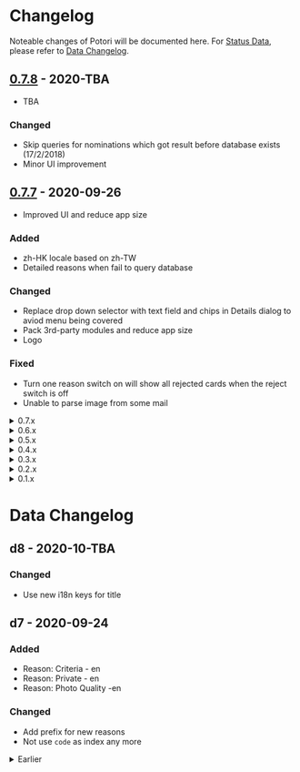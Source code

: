# Changelog
Noteable changes of Potori will be documented here. For [Status Data](./src/data/status.json), please refer to [Data Changelog](#data-changelog).

## [0.7.8](https://github.com/lucka-me/potori/releases/tag/0.7.8) - 2020-TBA
- TBA

### Changed
- Skip queries for nominations which got result before database exists (17/2/2018)
- Minor UI improvement


## [0.7.7](https://github.com/lucka-me/potori/releases/tag/0.7.7) - 2020-09-26
- Improved UI and reduce app size

### Added
- zh-HK locale based on zh-TW
- Detailed reasons when fail to query database

### Changed
- Replace drop down selector with text field and chips in Details dialog to aviod menu being covered
- Pack 3rd-party modules and reduce app size
- Logo

### Fixed
- Turn one reason switch on will show all rejected cards when the reject switch is off
- Unable to parse image from some mail

<details><summary>0.7.x</summary>
<p>

## [0.7.6](https://github.com/lucka-me/potori/releases/tag/0.7.6) - 2020-09-08
- Support offline

### Added
- Support for opening local files when offline

### Fixed
- Brainstorming URL leads to 404
- Progress bar not totally hide
- Brainstorming cards not updated when save nomination data


## [0.7.5](https://github.com/lucka-me/potori/releases/tag/0.7.5) - 2020-09-06
- Dynamically load most modules and lazyload images

### Added
- Support lazyload for images

### Changed
- Lazyload Dashboard, ListView, Chart.js, Firebase, Moment.js and Mapbox GL JS
- Minor optimized

### Fixed
- Broken reason selector in Details dialog


## [0.7.4](https://github.com/lucka-me/potori/releases/tag/0.7.4) - 2020-08-18
- Support new rejection mails with reason(s)

### Added
- Support for new rejection mails with reason(s)

### Changed
- Update dependencies

### Fixed
- Cards not updated when clear the bs data
- When calculate Synch Rate, 3.0 is not regarded as accepted


## [0.7.3](https://github.com/lucka-me/potori/releases/tag/0.7.3) - 2020-08-02
- Improve UI

### Changed
- Set chart type of Quotas from line to bar
- Remove points in line and radar charts


## [0.7.2](https://github.com/lucka-me/potori/releases/tag/0.7.2) - 2020-07-13
- Fixed bugs

### Fixed
- Mail processing may be blocked when there are new mails
- Unable to open alert dialog
- Content of copy brainstorming id alert


## [0.7.1](https://github.com/lucka-me/potori/releases/tag/0.7.1) - 2020-06-24
- Bugs fixed

### Added
- Ability to support more scanners i.e. Pokémon GO

### Changed
- Split code to multiple chunks
- Pack mdc-web to improve page loading speed

### Fixed
- Wrong start_url and scope in manifest.json
- Some icons are missing in Chrome and Firefox


## [0.7.0](https://github.com/lucka-me/potori/releases/tag/0.7.0) - 2020-06-21
Migrate to Webpack and TypeScript

### Added
- Documents build with VuePress
- Internationalization for zh-CN and zh-TW

### Changed
- Build with Webpack
- Convert JavaScript to TypeScript
- Replace Material Icons with FontAwesome
- Speed up page loading
- Improve support for PWA
- Update status data structure

### Fixed
- Various bugs related to Map Card

</p>
</details>
<details><summary>0.6.x</summary>
<p>

## [0.6.2](https://github.com/lucka-me/potori/releases/tag/0.6.2) - 2020-06-08
Bugs fixed

### Fixed
- Can not open Portal Data file
- Synch is NaN% when no Brainstorming data
- No response when open file in Safari


## [0.6.1](https://github.com/lucka-me/potori/releases/tag/0.6.1) - 2020-06-07
Fixed view switching not work

### Fixed
- Can not switch view


## [0.6.0](https://github.com/lucka-me/potori/releases/tag/0.6.0) - 2020-06-07
Modularize Potori

### Added
- A snackbar to show some alerts
- Automatically detect language in Intro

### Changed
- Modularize all scripts
- Build all HTML elements with eliKit
- Save bsData file after 2 sec

### Fixed
- Synch includes reviews for pending portals

</p>
</details>
<details><summary>0.5.x</summary>
<p>

## [0.5.6](https://github.com/lucka-me/potori/releases/tag/0.5.6) - 2020-05-29
UI improvement and bug fix

### Changed
- Optimize the progress bar
- Minor UI improvement

### Fixed
- Map bound incorrect in desktop devices


## [0.5.5](https://github.com/lucka-me/potori/releases/tag/0.5.5) - 2020-05-28
Add new cards

### Add
- Brainstorming Reviews card
- Brainstorming Synch card
- process.analyseBs()
- Alert when update bs data completed

### Changed
- Minor adjustment for cards
- Code enhancement


## [0.5.4](https://github.com/lucka-me/potori/releases/tag/0.5.4) - 2020-05-26
Bug fixed and minor enhancement

### Add
- Query lastTime from Bs when open Detail dialog of pending portal

### Changed
- Display legend in Stats: Type card
- Update Brainstorming card

### Fixed
- Map doesn't update after saving portal details
- Card doesn't follow filter after saving the portal details
- Tooltips of radar chart display value as title


## [0.5.3](https://github.com/lucka-me/potori/releases/tag/0.5.3) - 2020-05-25
Fixed lite version can not finish process

### Fixed
- Query lntLat can't finish in lite version


## [0.5.2](https://github.com/lucka-me/potori/releases/tag/0.5.2) - 2020-05-25
Statistic for Brainstorming data

### Added
- Save, open, update and download BS data
- Brainstorming card
- BS: Rates card

### Changed
- Lite version is able to query location from local bs data
- Minor code optimized

### Fixed
- Error: Style is not done loading
- Parsing portals file always fail


## [0.5.1](https://github.com/lucka-me/potori/releases/tag/0.5.1) - 2020-05-25
Submissions card -> Count by Month card

### Changed
- Submissions card -> Count by Month card including results
- Card style: outlined
- Minor code optimized


## [0.5.0](https://github.com/lucka-me/potori/releases/tag/0.5.0) - 2020-05-22
Introduce Dashboard, a view to show map and statistics

### Added
- Stats: Type card
- Stats: Rejected card
- Submissions card
- Quotas card

### Changed
- A dashboard with map, filter and more cards
- Status & About dialog -> About dialog

</p>
</details>
<details><summary>0.4.x</summary>
<p>

## [0.4.22](https://github.com/lucka-me/potori/releases/tag/0.4.22) - 2020-05-21
Minor improvement and bugs fixed

### Changed
- Set text color of clusters to black in light mode

### Fixed
- Clusters disappear after switching dark/light mode


## [0.4.21](https://github.com/lucka-me/potori/releases/tag/0.4.21) - 2020-05-20
Add menu and Restore time of quota

### Added
- A menu to host actions in app bar
- Time left for the quota to be restored


## [0.4.20](https://github.com/lucka-me/potori/releases/tag/0.4.20) - 2020-05-20
Minor improvement

### Changed
- Remove classified portals data in status dialog


## [0.4.19](https://github.com/lucka-me/potori/releases/tag/0.4.19) - 2020-05-19
Cluster all rejected nominations

### Added
- Import Wayfarer data to update title and location

### Changed
- Cluster rejected nominations in one source

### Fixed
- Error: Style is not done loading


## [0.4.18](https://github.com/lucka-me/potori/releases/tag/0.4.18) - 2020-05-18
Cluster nominations on map

### Changed
- Display nominations as clusters on map

### Fixed
- Page height on mobile devices


## [0.4.17](https://github.com/lucka-me/potori/releases/tag/0.4.17) - 2020-04-29
Minor update

### Changed
- Fetch version code from GitHub release
- Minor update in Intro & Privacy

### Fixed
- Dark mode for Mapbox


## [0.4.16](https://github.com/lucka-me/potori/releases/tag/0.4.16) - 2020-03-30
SDK upgraded

### Changed
- Specify the version of MDC-web: 5.1.0
- Upgrade Mapbox GL JS to 1.9.0

### Fixed
- Position of icon in Detail dialog


## 0.4.15 - 2020-01-01
Bug fixed

### Fixed
- Reject reason select menu broken


## 0.4.14 - 2019-10-26
Bug fixed

### Added
- Fullscreen control for map

### Fixed
- Map size in Safari
- Accepted file type when open file


## 0.4.13 - 2019-09-28
UI optimized

### Changed
- UI optimized
- Merged Intro and Privacy Policy


## 0.4.12 - 2019-09-16
Updated version format

### Changed
- Includes a data version, changing of data won't change the code version


## 0.4.11 - 2019-09-13
Updated code structure

### Changed
- Update code structure, make it easier to update for new rejected reason


## 0.4.10 - 2019-09-12
Changed query for confirmation mails of Prime

### Changed
- Mail query for confirmation mails of Prime due to the launching of in-game edit / report feature

### Fixed
- Indicator in progress bar doesn't show up


## 0.4.9 - 2019-09-11
Fixed Details dialog not working properly in lite version

### Fixed
- Details dialog: Search button is not initiated in lite version, which leads to crashing during interacting with dialog


## 0.4.8 - 2019-09-10
Fixed several bugs related to Details dialog

### Fixed
- Details dialog: Text field and select menu hide after the dialog opened
- Details dialog: Labels of text field and select menu may disappear
- Details dialog: Map doesn't always fit the container
- Some filters are not updated after saving with changing the status and rejected reason


## 0.4.7 - 2019-09-10
Support editing location in Details dialog

### Added
- BETA: Add, edit, search and delete location in Details dialog

### Fixed
- Click events of Location button and Intel button will be triggered multiple times when clicked once after saving in Details dialog


## 0.4.6 - 2019-09-08
Support dark mode

### Added
- BETA: Support for dark mode, including css and map style


## 0.4.5 - 2019-09-07
Support editing in Details dialog

### Added
- BETA: Edit status, result time and rejected reason in Details dialog

### Changed
- Filter group in Status & About dialog: All -> Type
- Code optimized


## 0.4.4 - 2019-09-03
Fixed dialog issues

### Fixed
- Alert dialog can't show up
- Details Dialog can't show up


## 0.4.3 - 2019-09-01
I18n framework for Intro and Privacy

### Added
- A dialog to show details of portal, will be editable in future

### Changed
- Intergrate code of Full and Lite, the version-limited features are enabled / disabled by versionKit
- Struct updated: Merge and sort Portals in process.finish()

### Fixed
- Markers are not be removed after logout
- Progress Bar is not accurate when some mails are processed before other lists been fetched


## 0.4.2 - 2019-08-25
Add dialog: Portal Details

### Added
- A dialog to show details of portal, will be editable in future

### Changed
- Intergrate code of Full and Lite, the version-limited features are enabled / disabled by versionKit
- Struct updated: Merge and sort Portals in process.finish()

### Fixed
- Markers are not be removed after logout
- Progress Bar is not accurate when some mails are processed before other lists been fetched


## 0.4.1 - 2019-08-17
Support PWA

### Added
- Basic support for Progressive Web App (PWA)

### Changed
- Icon color


## 0.4.0 - 2019-08-17
Brand new Material Design UI

### Added
- Full: Support for Safari mobile standalone mode

### Changed
- Re-designed UI with Material Components for the Web
- Updated Intro and Privacy
- Structure optimized, all files except ui.js are the same in Full and Lite

### Fixed
- Lite: Keyboard will show up when click the status button to copy bs ID

</p>
</details>
<details><summary>0.3.x</summary>
<p>

## 0.3.10 - 2019-07-27
Fixed: Deleting empty file in Google Drive will cause crash

### Changed
- If there are more multiple files match the filename potori.json, Potori will search the correct one
- Filename: nominations.json -> potori.json

### Fixed
- Delete method with wrong params will cause crash
- Two string values are missing


## 0.3.9 - 2019-07-24
Fixed: CSS overflow-y: scroll doesn't work in Firefox

### Fixed
- CSS overflow-y issue in Firefox: add min-height: 0% in parent element


## 0.3.8 - 2019-07-20
Fixed: Fail to upload file

### Added
- Error handling and alert correctly

### Fixed
- Fail to upload file caused by wrong parameter in Update method


## 0.3.7 - 2019-07-12
Lite: Migrate to Potori

### Added
- Lite: Save data in Google Drive
- Lite: Support for iOS full-screen mode

### Changed
- Lite: Migrate to Potori GCP project


## 0.3.6 - 2019-07-05
Lite: Added an extended page for features related to 3rd-party

### Added
- Lite: Click the status icon to copy the bs ID
- Lite: /ex page with bs database query, Intel Maps link and bs watermeter link, only processes the data file, no login required

### Changed
- Lite: JavaScript structure optimized


## 0.3.5 - 2019-07-03
Support rejection-undeclared ja and en

### Added
- Support for rejection/undeclared ja and en

### Changed
- Remove all contents following "-NianticOps" before parse rejected reason


## 0.3.4 - 2019-06-29
Added Navi Control and fixed title issue

### Added
- Navigation Control on map

### Fixed
- Can't extract title from subject correctly, caused by encoding of VS Code

### Known Issue
- CSS overflow-y: scroll doesn't work in Firefox, which make the page as long as the list


## 0.3.3 - 2019-06-29
Check structure when get file from Google Drive

### Added
- When get file from Google Drive, check the structure, which may be wrong in some situations


## 0.3.2 - 2019-06-28
Support confirmation in en and ja

### Added
- Support for confirmation mails in en an ja


## 0.3.1 - 2019-06-28
Fixed Open File

### Fixed
- Open File doesn't work, caused by calling a function that has been moved


## 0.3.0 - 2019-06-27
Support Prime

### Added
- Support for Prime, partly

### Changed
- Re-constructed code
- A lite version in /docs to meet the criteria of Google Trust & Safety Team

</p>
</details>
<details><summary>0.2.x</summary>
<p>

## 0.2.9 - 2019-06-25
Removed all features related to 3rd-party

### Removed
- Bs Watermeter link and Intel Map link


## 0.2.8 - 2019-05-19
Hide rejection reason filters by default

### Add
- An intro page, required by OAuth consent screen

### Changed
- Hide rejection reason filters when process finishes


## 0.2.7 - 2019-05-13
New feature: Filter & statics for rejected portals classified by the reason

### Add
- Classify the rejected portal by reason

### Changed
- Id of elements: "console" -> "control"
- Pack dozens of objects into three main objects


## 0.2.6 - 2019-05-13
Collapsible in console

### Add
- A button in console to collapse the rows

### Changed
- Id of elements: "psci" -> "console"

### Fixed
- Issues when there is no acceptance or rejection mail - not tested yet


## 0.2.5 - 2019-05-11
Fixed: scroll to card

### Fixed
- Won't scroll to the card when click marker


## 0.2.4 - 2019-05-11
Fixed confirmation time of pending portals

### Fixed
- Confirmation time of pending portals are displayed as Invalid Date


## 0.2.3 - 2019-05-06
Fixed min-width

### Fixed
- Changed min-width from 400px to 300px to avoid overflow on mobile


## 0.2.2 - 2019-05-06
Optimized for portrait orientation like mobile phone

### Changed
- UI optimized for portrait orientation


## 0.2.1 - 2019-05-03
New feature: Filter

### Added
- A filter to hide / display accepted, rejected or pending nominations

### Changed
- UI improved
- Data structure optimized


## 0.2.0 - 2019-05-01
UI updated with some new features

### Added
- A map to display the nominations with results

### Changed
- The main UI

</p>
</details>
<details><summary>0.1.x</summary>
<p>

## 0.1.7 - 2019-01-18
Intel link added

### Added
- Click title of accepted portal to open intel

### Changed
- Click status icon to open BS watermeter in new tab


## 0.1.6 - 2019-01-18
Reason of rejection

### Added
- The status icon of rejected portals now show the reason of rejection

### Changed
- Policy updated
- Minor UI improved


## 0.1.5 - 2019-01-17
Link to BS watermeter

### Added
- Click title to query the portal in Brainstorming watermeter


## 0.1.4 - 2019-01-17
UI fixed and policy updated

### Added
- An icon

### Changed
- More details in the policy page

### Fixed
- Minor mistakes in UI


## 0.1.3 - 2019-01-14
UI improved

### Changed
- Style of cards to MD-like style


## 0.1.2 - 2019-01-12
Bug fixed

### Fixed
- ipsc -> psci


## 0.1.1 - 2019-01-12
Bug fixed

### Fixed
- Status text


## 0.1 - 2019-01-12
- Initial version with basic functions

</p>
</details>


# Data Changelog

## d8 - 2020-10-TBA
### Changed
- Use new i18n keys for title

## d7 - 2020-09-24
### Added
- Reason: Criteria - en
- Reason: Private - en
- Reason: Photo Quality -en

### Changed
- Add prefix for new reasons
- Not use `code` as index any more

<details><summary>Earlier</summary>
<p>

## d6 - 2020-09-12
### Added
- Keyword: Duplicated - en

## d5 - 2020-09-08
### Added
- Reason: Generic Store - en
- Reason: License Plate - en

## d4 - 2020-08-12
### Added
- Reason: Temporary - en

## d3 - 2020-08-12
### Added
- Keyword: Too Close - en

## d2 - 2020-06-09
### Changed
- Convert to new structure

## d1 - 2019-01-12
- Initial version

</p>
</details>